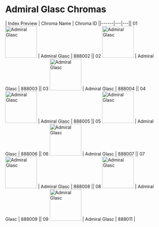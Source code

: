 # Admiral Glasc Chromas

| Index  Preview | Chroma Name | Chroma ID ||------|---|---|| 01  <img src='https://raw.communitydragon.org/latest/plugins/rcp-be-lol-game-data/global/default/v1/champion-chroma-images/888/888002.png' alt='Admiral Glasc' width='100'> | Admiral Glasc | 888002 || 02  <img src='https://raw.communitydragon.org/latest/plugins/rcp-be-lol-game-data/global/default/v1/champion-chroma-images/888/888003.png' alt='Admiral Glasc' width='100'> | Admiral Glasc | 888003 || 03  <img src='https://raw.communitydragon.org/latest/plugins/rcp-be-lol-game-data/global/default/v1/champion-chroma-images/888/888004.png' alt='Admiral Glasc' width='100'> | Admiral Glasc | 888004 || 04  <img src='https://raw.communitydragon.org/latest/plugins/rcp-be-lol-game-data/global/default/v1/champion-chroma-images/888/888005.png' alt='Admiral Glasc' width='100'> | Admiral Glasc | 888005 || 05  <img src='https://raw.communitydragon.org/latest/plugins/rcp-be-lol-game-data/global/default/v1/champion-chroma-images/888/888006.png' alt='Admiral Glasc' width='100'> | Admiral Glasc | 888006 || 06  <img src='https://raw.communitydragon.org/latest/plugins/rcp-be-lol-game-data/global/default/v1/champion-chroma-images/888/888007.png' alt='Admiral Glasc' width='100'> | Admiral Glasc | 888007 || 07  <img src='https://raw.communitydragon.org/latest/plugins/rcp-be-lol-game-data/global/default/v1/champion-chroma-images/888/888008.png' alt='Admiral Glasc' width='100'> | Admiral Glasc | 888008 || 08  <img src='https://raw.communitydragon.org/latest/plugins/rcp-be-lol-game-data/global/default/v1/champion-chroma-images/888/888009.png' alt='Admiral Glasc' width='100'> | Admiral Glasc | 888009 || 09  <img src='https://raw.communitydragon.org/latest/plugins/rcp-be-lol-game-data/global/default/v1/champion-chroma-images/888/888011.png' alt='Admiral Glasc' width='100'> | Admiral Glasc | 888011 |